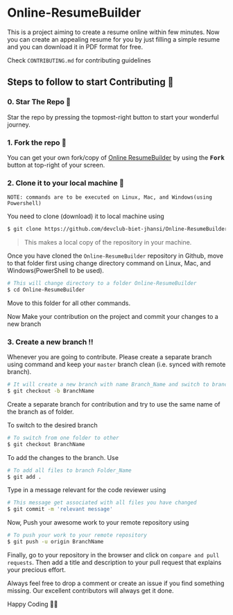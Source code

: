 # Online-ResumeBuilder
This is a project aiming to create a resume online within few minutes. Now you can create an appealing resume for you by just filling a simple resume and you can download it in PDF format for free.

Check ``CONTRIBUTING.md`` for contributing guidelines


## Steps to follow to start Contributing :scroll:

### 0. Star The Repo :star2:

Star the repo by pressing the topmost-right button to start your wonderful journey.


### 1. Fork the repo :fork_and_knife:

You can get your own fork/copy of  <a href="https://github.com/devclub-biet-jhansi/Online-ResumeBuilder">Online ResumeBuilder</a> by using the <kbd><b>Fork</b></kbd> button at top-right of your screen.


### 2. Clone it to your local machine :busts_in_silhouette:

`NOTE: commands are to be executed on Linux, Mac, and Windows(using Powershell)`

You need to clone (download) it to local machine using

```sh
$ git clone https://github.com/devclub-biet-jhansi/Online-ResumeBuilder.git
```

> This makes a local copy of the repository in your machine.

Once you have cloned the ` Online-ResumeBuilder ` repository in Github, move to that folder first using change directory command on Linux, Mac, and Windows(PowerShell to be used).

```sh
# This will change directory to a folder Online-ResumeBuilder
$ cd Online-ResumeBuilder
```

Move to this folder for all other commands.

Now Make your contribution on the project and commit your changes to a new branch

### 3. Create a new branch :bangbang:

Whenever you are going to contribute. Please create a separate branch using command and keep your `master` branch clean (i.e. synced with remote branch).

```sh
# It will create a new branch with name Branch_Name and switch to branch Folder_Name
$ git checkout -b BranchName
```

Create a separate branch for contribution and try to use the same name of the branch as of folder.

To switch to the desired branch

```sh
# To switch from one folder to other
$ git checkout BranchName
```

To add the changes to the branch. Use

```sh
# To add all files to branch Folder_Name
$ git add .
```

Type in a message relevant for the code reviewer using

```sh
# This message get associated with all files you have changed
$ git commit -m 'relevant message'
```

Now, Push your awesome work to your remote repository using

```sh
# To push your work to your remote repository
$ git push -u origin BranchName
```

Finally, go to your repository in the browser and click on `compare and pull requests`.
Then add a title and description to your pull request that explains your precious effort.

 Always feel free to drop a comment or create an issue if you find something missing. Our excellent contributors will always get it done.
 
 Happy Coding 🎉🎉


